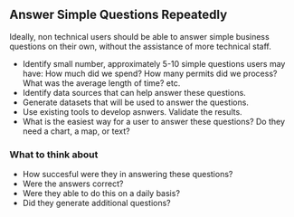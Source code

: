 ## Answer Simple Questions Repeatedly
Ideally, non technical users should be able to answer simple business questions on their own, without the assistance of more technical staff.

* Identify small number, approximately 5-10 simple questions users may have: How much did we spend? How many permits did we process? What was the average length of time? etc.
* Identify data sources that can help answer these questions.
* Generate datasets that will be used to answer the questions.
* Use existing tools to develop asnwers. Validate the results.
* What is the easiest way for a user to answer these questions? Do they need a chart, a map, or text?


### What to think about
* How succesful were they in answering these questions?
* Were the answers correct?
* Were they able to do this on a daily basis?
* Did they generate additional questions?

